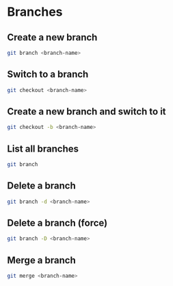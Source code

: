 # Branches 

## Create a new branch
```bash
git branch <branch-name>
```

## Switch to a branch
```bash
git checkout <branch-name>
```

## Create a new branch and switch to it
```bash
git checkout -b <branch-name>
```

## List all branches
```bash
git branch
```

## Delete a branch
```bash
git branch -d <branch-name>
```

## Delete a branch (force)
```bash
git branch -D <branch-name>
```

## Merge a branch
```bash
git merge <branch-name>
```
